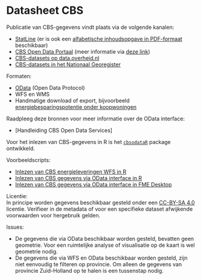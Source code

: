 # Datasheet CBS

Publicatie van CBS-gegevens vindt plaats via de volgende kanalen:
* [StatLine](https://opendata.cbs.nl/#/CBS/nl/) (er is ook een [alfabetische inhoudsopgave in PDF-formaat](https://www.cbs.nl/-/media/statline/documenten/statline-inhoudsopgave-nederlands.pdf?la=nl-nl) beschikbaar)
* [CBS Open Data Portaal](https://opendata.cbs.nl/statline/portal.html?_la=nl&_catalog=CBS) (meer informatie via [deze link](https://www.cbs.nl/nl-nl/onze-diensten/open-data/databank-cbs-statline-als-open-data))
* [CBS-datasets op data.overheid.nl](https://data.overheid.nl/data/dataset?maintainer_facet=http%3A%2F%2Fstandaarden.overheid.nl%2Fowms%2Fterms%2FCentraal_Bureau_voor_de_Statistiek)
* [CBS-datasets in het Nationaal Georegister](http://www.nationaalgeoregister.nl/geonetwork/srv/dut/catalog.search#/search?facet.q=orgName%2FCentraal%2520Bureau%2520voor%2520de%2520Statistiek)

Formaten:
* [OData](https://www.cbs.nl/-/media/_pdf/2017/13/handleiding-cbs-open-data-services.pdf?la=nl-nl) (Open Data Protocol)
* WFS en WMS
* Handmatige download of export, bijvoorbeeld [energiebesparingspotentie onder koopwoningen](https://www.cbs.nl/-/media/_excel/2017/26/energiepotentiekaarten_publicatie2.xlsx)

Raadpleeg deze bronnen voor meer informatie over de OData interface:
* [Handleiding CBS Open Data Services]

Voor het inlezen van CBS-gegevens in R is het [`cbsodataR`](https://cran.r-project.org/web/packages/cbsodataR/) package ontwikkeld.

Voorbeeldscripts:
* [Inlezen van CBS energieleveringen WFS in R](../../tree/master/R/voorbeeld_wfs_cbs.R)
* [Inlezen van CBS gegevens via OData interface in R](../../tree/master/R/voorbeeld_odata_cbs.R)
* [Inlezen van CBS gegevens via OData interface in FME Desktop](../../tree/master/R/voorbeeld_cbs.fmw)

Licentie:    
In principe worden gegevens beschikbaar gesteld onder een [CC-BY-SA 4.0]((https://creativecommons.org/licenses/by/4.0/deed.nl)) licentie. Verifieer in de metadata of voor een specifieke dataset afwijkende voorwaarden voor hergebruik gelden.

Issues:
* De gegevens die via OData beschikbaar worden gesteld, bevatten geen geometrie. Voor een ruimtelijke analyse of visualisatie op de kaart is wel geometrie nodig.
* De gegevens die via WFS en OData beschikbaar worden gesteld, zijn niet eenvoudig te filteren op provincie. Om alleen de gegevens van provincie Zuid-Holland op te halen is een tussenstap nodig.